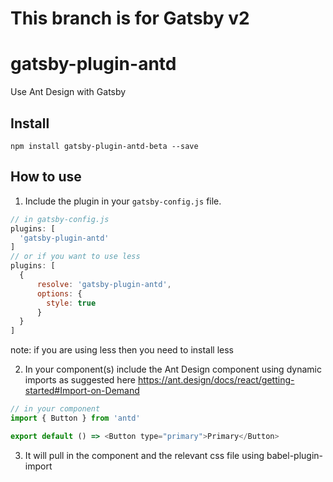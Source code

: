 # This branch is for Gatsby v2

# gatsby-plugin-antd
Use Ant Design with Gatsby

## Install
`npm install gatsby-plugin-antd-beta --save`

## How to use
1. Include the plugin in your `gatsby-config.js` file.

```javascript
// in gatsby-config.js
plugins: [
  'gatsby-plugin-antd'
]
// or if you want to use less
plugins: [
  {
      resolve: 'gatsby-plugin-antd',
      options: {
        style: true
      }
  }
]
```
note: if you are using less then you need to install less

2. In your component(s) include the Ant Design component using dynamic imports as suggested here https://ant.design/docs/react/getting-started#Import-on-Demand

```javascript
// in your component
import { Button } from 'antd'

export default () => <Button type="primary">Primary</Button>
```

3. It will pull in the component and the relevant css file using babel-plugin-import

